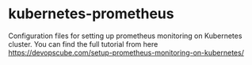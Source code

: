 # kubernetes-prometheus
Configuration files for setting up prometheus monitoring on Kubernetes cluster.  You can find the full tutorial from here https://devopscube.com/setup-prometheus-monitoring-on-kubernetes/
